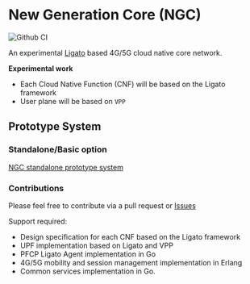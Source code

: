 # New Generation Core (NGC)

![Github CI](https://github.com/eshikafe/ngc/workflows/CI/badge.svg)

An experimental [Ligato](https://ligato.io/) based 4G/5G cloud native core network.

**Experimental work**

- Each Cloud Native Function (CNF) will be based on the Ligato framework
- User plane will be based on `VPP`

## Prototype System

### Standalone/Basic option

[NGC standalone prototype system](ngc_hw_standalone_basic.png)

### Contributions

Please feel free to contribute via a pull request or [Issues](https://github.com/eshikafe/ngc/issues)

Support required:

- Design specification for each CNF based on the Ligato framework
- UPF implementation based on Ligato and VPP
- PFCP Ligato Agent implementation in Go
- 4G/5G mobility and session management implementation in Erlang
- Common services implementation in Go.
